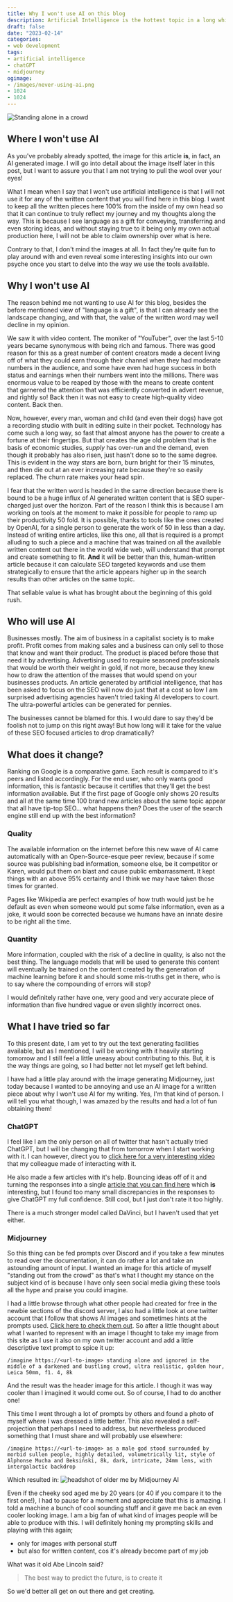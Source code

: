 ```yaml
---
title: Why I won't use AI on this blog
description: Artificial Intelligence is the hottest topic in a long while and we are certain to see it creep into content on the web. However, I will try to avoid the trend.
draft: false
date: "2023-02-14"
categories:
- web development
tags:
- artificial intelligence
- chatGPT
- midjourney
ogimage:
- /images/never-using-ai.png
- 1024
- 1024
---
```


![Standing alone in a crowd](/images/never-using-ai.png)

## Where I won't use AI

As you've probably already spotted, the image for this article **is**, in fact, an AI generated image. I will go into detail about the image itself later in this post, but I want to assure you that I am not trying to pull the wool over your eyes!

What I mean when I say that I won't use artificial intelligence is that I will not use it for any of the written content that you will find here in this blog. I want to keep all the written pieces here 100% from the inside of my own head so that it can continue to truly reflect my journey and my thoughts along the way. This is because I see language as a gift for conveying, transferring and even storing ideas, and without staying true to it being only my own actual production here, I will not be able to claim ownership over what is here.

Contrary to that, I don't mind the images at all. In fact they're quite fun to play around with and even reveal some interesting insights into our own psyche once you start to delve into the way we use the tools available.

## Why I won't use AI

The reason behind me not wanting to use AI for this blog, besides the before mentioned view of "language is a gift", is that I can already see the landscape changing, and with that, the value of the written word may well decline in my opinion.

We saw it with video content. The moniker of "YouTuber", over the last 5-10 years became synonymous with being rich and famous. There was good reason for this as a great number of content creators made a decent living off of what they could earn through their channel when they had moderate numbers in the audience, and some have even had huge success in both status and earnings when their numbers went into the millions. There was enormous value to be reaped by those with the means to create content that garnered the attention that was efficiently converted in advert revenue, and rightly so! Back then it was not easy to create high-quality video content. Back then.

Now, however, every man, woman and child (and even their dogs) have got a recording studio with built in editing suite in their pocket. Technology has come such a long way, so fast that almost anyone has the power to create a fortune at their fingertips. But that creates the age old problem that is the basis of economic studies, _supply_ has over-run and the demand, even though it probably has also risen, just hasn't done so to the same degree. This is evident in the way stars are born, burn bright for their 15 minutes, and then die out at an ever increasing rate because they're so easily replaced. The churn rate makes your head spin.

I fear that the written word is headed in the same direction because there is bound to be a huge influx of AI generated written content that is SEO super-charged just over the horizon. Part of the reason I think this is because I am working on tools at the moment to make it possible for people to ramp up their productivity 50 fold. It is possible, thanks to tools like the ones created by OpenAI, for a single person to generate the work of 50 in less than a day. Instead of writing entire articles, like this one, all that is required is a prompt alluding to such a piece and a machine that was trained on all the available written content out there in the world wide web, will understand that prompt and create something to fit. **And** it will be better than this, human-written article because it can calculate SEO targeted keywords and use them strategically to ensure that the article appears higher up in the search results than other articles on the same topic.

That sellable value is what has brought about the beginning of this gold rush.

## Who will use AI

Businesses mostly. The aim of business in a capitalist society is to make profit. Profit comes from making sales and a business can only sell to those that know and want their product. The product is placed before those that need it by advertising. Advertising used to require seasoned professionals that would be worth their weight in gold, if not more, because they knew how to draw the attention of the masses that would spend on your businesses products. An article generated by artificial intelligence, that has been asked to focus on the SEO will now do just that at a cost so low I am surprised advertising agencies haven't tried taking AI developers to court. The ultra-powerful articles can be generated for pennies.

The businesses cannot be blamed for this. I would dare to say they'd be foolish not to jump on this right away! But how long will it take for the value of these SEO focused articles to drop dramatically?

## What does it change?

Ranking on Google is a comparative game. Each result is compared to it's peers and listed accordingly. For the end user, who only wants good information, this is fantastic because it certifies that they'll get the best information available. But if the first page of Google only shows 20 results and all at the same time 100 brand new articles about the same topic appear that all have tip-top SEO... what happens then? Does the user of the search engine still end up with the best information?

### Quality

The available information on the internet before this new wave of AI came automatically with an Open-Source-esque peer review, because if some source was publishing bad information, someone else, be it competitor or Karen, would put them on blast and cause public embarrassment. It kept things with an above 95% certainty and I think we may have taken those times for granted.

Pages like Wikipedia are perfect examples of how truth would just be he default as even when someone would put some false information, even as a joke, it would soon be corrected because we humans have an innate desire to be right all the time.

### Quantity

More information, coupled with the risk of a decline in quality, is also not the best thing. The language models that will be used to generate this content will eventually be trained on the content created by the generation of machine learning before it and should some mis-truths get in there, who is to say where the compounding of errors will stop?

I would definitely rather have one, very good and very accurate piece of information than five hundred vague or even slightly incorrect ones.

## What I have tried so far

To this present date, I am yet to try out the text generating facilities available, but as I mentioned, I will be working with it heavily starting tomorrow and I still feel a little uneasy about contributing to this. But, it is the way things are going, so I had better not let myself get left behind.

I have had a little play around with the image generating Midjourney, just today because I wanted to be annoying and use an AI image for a written piece about why I won't use AI for my writing. Yes, I'm that kind of person. I will tell you what though, I was amazed by the results and had a lot of fun obtaining them!

### ChatGPT

I feel like I am the only person on all of twitter that hasn't actually tried ChatGPT, but I will be changing that from tomorrow when I start working with it. I can however, direct you to [click here for a very interesting video](https://youtu.be/Yrr7a2w7uoc) that my colleague made of interacting with it.

He also made a few articles with it's help. Bouncing ideas off of it and turning the responses into a single [article that you can find here](https://madalin.me/howto/2023/027/saas-roadmap.html) which **is** interesting, but I found too many small discrepancies in the responses to give ChatGPT my full confidence. Still cool, but I just don't rate it too highly.

There is a much stronger model called DaVinci, but I haven't used that yet either.

### Midjourney

So this thing can be fed prompts over Discord and if you take a few minutes to read over the documentation, it can do rather a lot and take an astounding amount of input. I wanted an image for this article of myself "standing out from the crowd" as that's what I thought my stance on the subject kind of is because I have only seen social media giving these tools all the hype and praise you could imagine.

I had a little browse through what other people had created for free in the newbie sections of the discord server, I also had a little look at one twitter account that I follow that shows AI images and sometimes hints at the prompts used. [Click here to check them out](https://twitter.com/0xHascoin). So after a little thought about what I wanted to represent with an image I thought to take my image from this site as I use it also on my own twitter account and add a little descriptive text prompt to spice it up:

```discord
/imagine https://<url-to-image> standing alone and ignored in the middle of a darkened and bustling crowd, ultra realistic, golden hour, Leica 50mm, f1. 4, 8k
```

And the result was the header image for this article. I though it was way cooler than I imagined it would come out. So of course, I had to do another one!

This time I went through a lot of prompts by others and found a photo of myself where I was dressed a little better. This also revealed a self-projection that perhaps I need to address, but nevertheless produced something that I must share and will probably use elsewhere:

```discord
/imagine https://<url-to-image> as a male god stood surrounded by morbid sullen people, highly detailed, volumetrically lit, style of Alphonse Mucha and Beksiński, 8k, dark, intricate, 24mm lens, with intergalactic backdrop
```

Which resulted in:
![headshot of older me by Midjourney AI](/images/ai-headshot.webp)

Even if the cheeky sod aged me by 20 years (or 40 if you compare it to the first one!), I had to pause for a moment and appreciate that this is amazing. I told a machine a bunch of cool sounding stuff and it gave me back an even cooler looking image. I am a big fan of what kind of images people will be able to produce with this. I will definitely honing my prompting skills and playing with this again;

 - only for images with personal stuff
 - but also for written content, cos it's already become part of my job

What was it old Abe Lincoln said?

> The best way to predict the future, is to create it

So we'd better all get on out there and get creating.